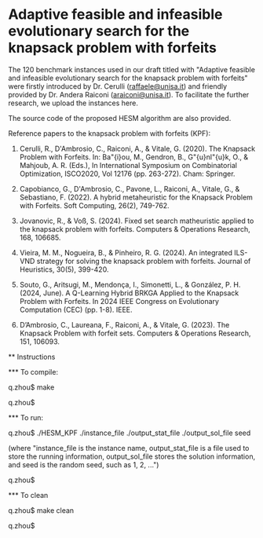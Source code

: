 # Adaptive feasible and infeasible evolutionary search for the knapsack problem with forfeits
The 120 benchmark instances used in our draft titled with "Adaptive feasible and infeasible evolutionary search for the knapsack problem with forfeits" were firstly introduced by Dr. Cerulli (raffaele@unisa.it) and friendly provided by Dr. Andera Raiconi (araiconi@unisa.it).  To facilitate the further research, we upload the instances here.

The source code of the proposed HESM algorithm are also provided.

Reference papers to the knapsack problem with forfeits (KPF):

1. Cerulli, R., D'Ambrosio, C., Raiconi, A., \& Vitale, G. (2020). The Knapsack Problem with Forfeits. In: Ba\"{i}ou, M., Gendron, B., G\"{u}nl\"{u}k, O., \& Mahjoub, A. R. (Eds.), In International Symposium on Combinatorial Optimization, ISCO2020, Vol 12176 (pp. 263-272). Cham: Springer.

2. Capobianco, G., D'Ambrosio, C., Pavone, L., Raiconi, A., Vitale, G., \& Sebastiano, F. (2022). A hybrid metaheuristic for the Knapsack Problem with Forfeits. Soft Computing, 26(2), 749-762.

3. Jovanovic, R., & Voß, S. (2024). Fixed set search matheuristic applied to the knapsack problem with forfeits. Computers & Operations Research, 168, 106685.

4. Vieira, M. M., Nogueira, B., & Pinheiro, R. G. (2024). An integrated ILS-VND strategy for solving the knapsack problem with forfeits. Journal of Heuristics, 30(5), 399-420.

5. Souto, G., Aritsugi, M., Mendonça, I., Simonetti, L., & González, P. H. (2024, June). A Q-Learning Hybrid BRKGA Applied to the Knapsack Problem with Forfeits. In 2024 IEEE Congress on Evolutionary Computation (CEC) (pp. 1-8). IEEE.

6. D’Ambrosio, C., Laureana, F., Raiconi, A., & Vitale, G. (2023). The Knapsack Problem with forfeit sets. Computers & Operations Research, 151, 106093.

** Instructions

*** To compile:

q.zhou$ make

q.zhou$

*** To run:

q.zhou$ ./HESM_KPF ./instance_file ./output_stat_file ./output_sol_file seed 

(where "instance_file is the instance name, output_stat_file is a file used to store the running information, output_sol_file stores the solution information,
and seed is the random seed, such as 1, 2, ...")

q.zhou$

*** To clean

q.zhou$ make clean

q.zhou$



